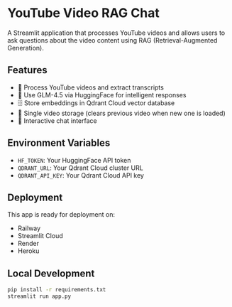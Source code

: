 # YouTube Video RAG Chat

A Streamlit application that processes YouTube videos and allows users to ask questions about the video content using RAG (Retrieval-Augmented Generation).

## Features

- 🎥 Process YouTube videos and extract transcripts
- 🤖 Use GLM-4.5 via HuggingFace for intelligent responses
- 🗄️ Store embeddings in Qdrant Cloud vector database
- 🧹 Single video storage (clears previous video when new one is loaded)
- 💬 Interactive chat interface

## Environment Variables

- `HF_TOKEN`: Your HuggingFace API token
- `QDRANT_URL`: Your Qdrant Cloud cluster URL
- `QDRANT_API_KEY`: Your Qdrant Cloud API key

## Deployment

This app is ready for deployment on:
- Railway
- Streamlit Cloud
- Render
- Heroku

## Local Development

```bash
pip install -r requirements.txt
streamlit run app.py
``` 